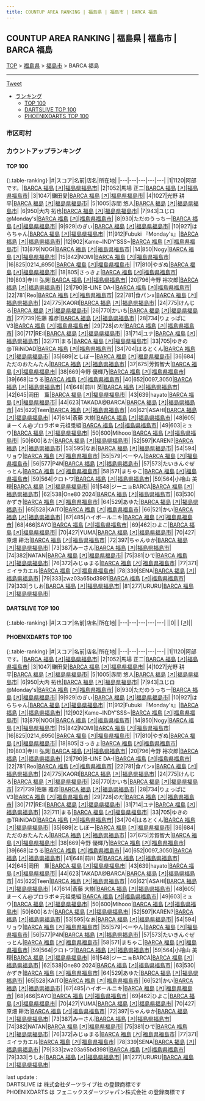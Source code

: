 ```yaml
---
title: COUNTUP AREA RANKING | 福島県 | 福島市 | BARCA 福島
---
```

## COUNTUP AREA RANKING | 福島県 | 福島市 | BARCA 福島

[TOP](/darts/rank/) > [福島県](/darts/rank/福島県/) > [福島市](/darts/rank/福島県/福島市/) > BARCA 福島

___

<a href="https://twitter.com/share?ref_src=twsrc%5Etfw" data-text="COUNTUP AREA RANKING | 福島県福島市BARCA 福島" class="twitter-share-button" data-hashtags="DARTSLIVE,PHOENIXDARTS,darts,ダーツ" data-show-count="false">Tweet</a>

* [ランキング](#カウントアップランキング)
    * [TOP 100](#top-100)
    * [DARTSLIVE TOP 100](#dartslive-top-100)
    * [PHOENIXDARTS TOP 100](#phoenixdarts-top-100)

### 市区町村

<ul>

</ul>

### カウントアップランキング

#### TOP 100



{:.table-ranking}
|#|スコア|名前|店名|所在地|
|---|---|---|---|---|
|1|1120|<span class="rank-name-pd">阿部です。</span>|<a href="/darts/rank/shops/39857.html">BARCA 福島</a> <a href="https://vs.phoenixdarts.com/jp/shop/shopDetailInfo/s_39857?s_seq=39857">[↗]</a>|<a href="/darts/rank/福島県/福島市">福島県福島市</a>|
|2|1052|<span class="rank-name-pd"><span class="pro-icon-pd"></span>馬場 正二</span>|<a href="/darts/rank/shops/39857.html">BARCA 福島</a> <a href="https://vs.phoenixdarts.com/jp/shop/shopDetailInfo/s_39857?s_seq=39857">[↗]</a>|<a href="/darts/rank/福島県/福島市">福島県福島市</a>|
|3|1047|<span class="rank-name-pd">鎌田愛</span>|<a href="/darts/rank/shops/39857.html">BARCA 福島</a> <a href="https://vs.phoenixdarts.com/jp/shop/shopDetailInfo/s_39857?s_seq=39857">[↗]</a>|<a href="/darts/rank/福島県/福島市">福島県福島市</a>|
|4|1027|<span class="rank-name-pd"><span class="pro-icon-pd"></span>光野 耕平</span>|<a href="/darts/rank/shops/39857.html">BARCA 福島</a> <a href="https://vs.phoenixdarts.com/jp/shop/shopDetailInfo/s_39857?s_seq=39857">[↗]</a>|<a href="/darts/rank/福島県/福島市">福島県福島市</a>|
|5|1005|<span class="rank-name-pd"><span class="pro-icon-pd"></span>赤間 悠人</span>|<a href="/darts/rank/shops/39857.html">BARCA 福島</a> <a href="https://vs.phoenixdarts.com/jp/shop/shopDetailInfo/s_39857?s_seq=39857">[↗]</a>|<a href="/darts/rank/福島県/福島市">福島県福島市</a>|
|6|950|<span class="rank-name-pd"><span class="pro-icon-pd"></span>大内 拓也</span>|<a href="/darts/rank/shops/39857.html">BARCA 福島</a> <a href="https://vs.phoenixdarts.com/jp/shop/shopDetailInfo/s_39857?s_seq=39857">[↗]</a>|<a href="/darts/rank/福島県/福島市">福島県福島市</a>|
|7|943|<span class="rank-name-pd">ユじロ@Monday&#x27;s</span>|<a href="/darts/rank/shops/39857.html">BARCA 福島</a> <a href="https://vs.phoenixdarts.com/jp/shop/shopDetailInfo/s_39857?s_seq=39857">[↗]</a>|<a href="/darts/rank/福島県/福島市">福島県福島市</a>|
|8|930|<span class="rank-name-pd">ただのうっちー</span>|<a href="/darts/rank/shops/39857.html">BARCA 福島</a> <a href="https://vs.phoenixdarts.com/jp/shop/shopDetailInfo/s_39857?s_seq=39857">[↗]</a>|<a href="/darts/rank/福島県/福島市">福島県福島市</a>|
|9|929|<span class="rank-name-pd">のぎぃ</span>|<a href="/darts/rank/shops/39857.html">BARCA 福島</a> <a href="https://vs.phoenixdarts.com/jp/shop/shopDetailInfo/s_39857?s_seq=39857">[↗]</a>|<a href="/darts/rank/福島県/福島市">福島県福島市</a>|
|10|927|<span class="rank-name-pd">はらちゃん</span>|<a href="/darts/rank/shops/39857.html">BARCA 福島</a> <a href="https://vs.phoenixdarts.com/jp/shop/shopDetailInfo/s_39857?s_seq=39857">[↗]</a>|<a href="/darts/rank/福島県/福島市">福島県福島市</a>|
|11|912|<span class="rank-name-pd">Fubuki 『Monday&#x27;s』</span>|<a href="/darts/rank/shops/39857.html">BARCA 福島</a> <a href="https://vs.phoenixdarts.com/jp/shop/shopDetailInfo/s_39857?s_seq=39857">[↗]</a>|<a href="/darts/rank/福島県/福島市">福島県福島市</a>|
|12|902|<span class="rank-name-pd">Kame~INDY&#x27;SSS~</span>|<a href="/darts/rank/shops/39857.html">BARCA 福島</a> <a href="https://vs.phoenixdarts.com/jp/shop/shopDetailInfo/s_39857?s_seq=39857">[↗]</a>|<a href="/darts/rank/福島県/福島市">福島県福島市</a>|
|13|879|<span class="rank-name-pd">NOGI</span>|<a href="/darts/rank/shops/39857.html">BARCA 福島</a> <a href="https://vs.phoenixdarts.com/jp/shop/shopDetailInfo/s_39857?s_seq=39857">[↗]</a>|<a href="/darts/rank/福島県/福島市">福島県福島市</a>|
|14|850|<span class="rank-name-pd">Nogy</span>|<a href="/darts/rank/shops/39857.html">BARCA 福島</a> <a href="https://vs.phoenixdarts.com/jp/shop/shopDetailInfo/s_39857?s_seq=39857">[↗]</a>|<a href="/darts/rank/福島県/福島市">福島県福島市</a>|
|15|842|<span class="rank-name-pd">NOMI</span>|<a href="/darts/rank/shops/39857.html">BARCA 福島</a> <a href="https://vs.phoenixdarts.com/jp/shop/shopDetailInfo/s_39857?s_seq=39857">[↗]</a>|<a href="/darts/rank/福島県/福島市">福島県福島市</a>|
|16|825|<span class="rank-name-pd">0214_6950</span>|<a href="/darts/rank/shops/39857.html">BARCA 福島</a> <a href="https://vs.phoenixdarts.com/jp/shop/shopDetailInfo/s_39857?s_seq=39857">[↗]</a>|<a href="/darts/rank/福島県/福島市">福島県福島市</a>|
|17|810|<span class="rank-name-pd">やぎぬ</span>|<a href="/darts/rank/shops/39857.html">BARCA 福島</a> <a href="https://vs.phoenixdarts.com/jp/shop/shopDetailInfo/s_39857?s_seq=39857">[↗]</a>|<a href="/darts/rank/福島県/福島市">福島県福島市</a>|
|18|805|<span class="rank-name-pd">さっきょ</span>|<a href="/darts/rank/shops/39857.html">BARCA 福島</a> <a href="https://vs.phoenixdarts.com/jp/shop/shopDetailInfo/s_39857?s_seq=39857">[↗]</a>|<a href="/darts/rank/福島県/福島市">福島県福島市</a>|
|19|803|<span class="rank-name-pd"><span class="pro-icon-pd"></span>寺川 弘晃</span>|<a href="/darts/rank/shops/39857.html">BARCA 福島</a> <a href="https://vs.phoenixdarts.com/jp/shop/shopDetailInfo/s_39857?s_seq=39857">[↗]</a>|<a href="/darts/rank/福島県/福島市">福島県福島市</a>|
|20|796|<span class="rank-name-pd"><span class="pro-icon-pd"></span>今野 裕次郎</span>|<a href="/darts/rank/shops/39857.html">BARCA 福島</a> <a href="https://vs.phoenixdarts.com/jp/shop/shopDetailInfo/s_39857?s_seq=39857">[↗]</a>|<a href="/darts/rank/福島県/福島市">福島県福島市</a>|
|21|790|<span class="rank-name-pd">B-LINE  DA-I</span>|<a href="/darts/rank/shops/39857.html">BARCA 福島</a> <a href="https://vs.phoenixdarts.com/jp/shop/shopDetailInfo/s_39857?s_seq=39857">[↗]</a>|<a href="/darts/rank/福島県/福島市">福島県福島市</a>|
|22|781|<span class="rank-name-pd">Reo</span>|<a href="/darts/rank/shops/39857.html">BARCA 福島</a> <a href="https://vs.phoenixdarts.com/jp/shop/shopDetailInfo/s_39857?s_seq=39857">[↗]</a>|<a href="/darts/rank/福島県/福島市">福島県福島市</a>|
|22|781|<span class="rank-name-pd">食パンx</span>|<a href="/darts/rank/shops/39857.html">BARCA 福島</a> <a href="https://vs.phoenixdarts.com/jp/shop/shopDetailInfo/s_39857?s_seq=39857">[↗]</a>|<a href="/darts/rank/福島県/福島市">福島県福島市</a>|
|24|775|<span class="rank-name-pd">KAORI</span>|<a href="/darts/rank/shops/39857.html">BARCA 福島</a> <a href="https://vs.phoenixdarts.com/jp/shop/shopDetailInfo/s_39857?s_seq=39857">[↗]</a>|<a href="/darts/rank/福島県/福島市">福島県福島市</a>|
|24|775|<span class="rank-name-pd">けんじろ</span>|<a href="/darts/rank/shops/39857.html">BARCA 福島</a> <a href="https://vs.phoenixdarts.com/jp/shop/shopDetailInfo/s_39857?s_seq=39857">[↗]</a>|<a href="/darts/rank/福島県/福島市">福島県福島市</a>|
|26|770|<span class="rank-name-pd">かいち</span>|<a href="/darts/rank/shops/39857.html">BARCA 福島</a> <a href="https://vs.phoenixdarts.com/jp/shop/shopDetailInfo/s_39857?s_seq=39857">[↗]</a>|<a href="/darts/rank/福島県/福島市">福島県福島市</a>|
|27|739|<span class="rank-name-pd"><span class="pro-icon-pd"></span>佐藤 雅彦</span>|<a href="/darts/rank/shops/39857.html">BARCA 福島</a> <a href="https://vs.phoenixdarts.com/jp/shop/shopDetailInfo/s_39857?s_seq=39857">[↗]</a>|<a href="/darts/rank/福島県/福島市">福島県福島市</a>|
|28|734|<span class="rank-name-pd">りょっぱにV3</span>|<a href="/darts/rank/shops/39857.html">BARCA 福島</a> <a href="https://vs.phoenixdarts.com/jp/shop/shopDetailInfo/s_39857?s_seq=39857">[↗]</a>|<a href="/darts/rank/福島県/福島市">福島県福島市</a>|
|29|728|<span class="rank-name-pd">のだ</span>|<a href="/darts/rank/shops/39857.html">BARCA 福島</a> <a href="https://vs.phoenixdarts.com/jp/shop/shopDetailInfo/s_39857?s_seq=39857">[↗]</a>|<a href="/darts/rank/福島県/福島市">福島県福島市</a>|
|30|717|<span class="rank-name-pd">RE:I</span>|<a href="/darts/rank/shops/39857.html">BARCA 福島</a> <a href="https://vs.phoenixdarts.com/jp/shop/shopDetailInfo/s_39857?s_seq=39857">[↗]</a>|<a href="/darts/rank/福島県/福島市">福島県福島市</a>|
|31|714|<span class="rank-name-pd">ユナ</span>|<a href="/darts/rank/shops/39857.html">BARCA 福島</a> <a href="https://vs.phoenixdarts.com/jp/shop/shopDetailInfo/s_39857?s_seq=39857">[↗]</a>|<a href="/darts/rank/福島県/福島市">福島県福島市</a>|
|32|711|<span class="rank-name-pd">まる</span>|<a href="/darts/rank/shops/39857.html">BARCA 福島</a> <a href="https://vs.phoenixdarts.com/jp/shop/shopDetailInfo/s_39857?s_seq=39857">[↗]</a>|<a href="/darts/rank/福島県/福島市">福島県福島市</a>|
|33|705|<span class="rank-name-pd">ゆきの@TRiNiDAD</span>|<a href="/darts/rank/shops/39857.html">BARCA 福島</a> <a href="https://vs.phoenixdarts.com/jp/shop/shopDetailInfo/s_39857?s_seq=39857">[↗]</a>|<a href="/darts/rank/福島県/福島市">福島県福島市</a>|
|34|704|<span class="rank-name-pd">はるとくん</span>|<a href="/darts/rank/shops/39857.html">BARCA 福島</a> <a href="https://vs.phoenixdarts.com/jp/shop/shopDetailInfo/s_39857?s_seq=39857">[↗]</a>|<a href="/darts/rank/福島県/福島市">福島県福島市</a>|
|35|689|<span class="rank-name-pd">としぼー</span>|<a href="/darts/rank/shops/39857.html">BARCA 福島</a> <a href="https://vs.phoenixdarts.com/jp/shop/shopDetailInfo/s_39857?s_seq=39857">[↗]</a>|<a href="/darts/rank/福島県/福島市">福島県福島市</a>|
|36|684|<span class="rank-name-pd">ただのおたんたん</span>|<a href="/darts/rank/shops/39857.html">BARCA 福島</a> <a href="https://vs.phoenixdarts.com/jp/shop/shopDetailInfo/s_39857?s_seq=39857">[↗]</a>|<a href="/darts/rank/福島県/福島市">福島県福島市</a>|
|37|675|<span class="rank-name-pd">芳賀智大</span>|<a href="/darts/rank/shops/39857.html">BARCA 福島</a> <a href="https://vs.phoenixdarts.com/jp/shop/shopDetailInfo/s_39857?s_seq=39857">[↗]</a>|<a href="/darts/rank/福島県/福島市">福島県福島市</a>|
|38|669|<span class="rank-name-pd"><span class="pro-icon-pd"></span>今野 優輝乃</span>|<a href="/darts/rank/shops/39857.html">BARCA 福島</a> <a href="https://vs.phoenixdarts.com/jp/shop/shopDetailInfo/s_39857?s_seq=39857">[↗]</a>|<a href="/darts/rank/福島県/福島市">福島県福島市</a>|
|39|668|<span class="rank-name-pd">はうる</span>|<a href="/darts/rank/shops/39857.html">BARCA 福島</a> <a href="https://vs.phoenixdarts.com/jp/shop/shopDetailInfo/s_39857?s_seq=39857">[↗]</a>|<a href="/darts/rank/福島県/福島市">福島県福島市</a>|
|40|652|<span class="rank-name-pd">0097_3050</span>|<a href="/darts/rank/shops/39857.html">BARCA 福島</a> <a href="https://vs.phoenixdarts.com/jp/shop/shopDetailInfo/s_39857?s_seq=39857">[↗]</a>|<a href="/darts/rank/福島県/福島市">福島県福島市</a>|
|41|648|<span class="rank-name-pd"><span class="pro-icon-pd"></span>前川 英</span>|<a href="/darts/rank/shops/39857.html">BARCA 福島</a> <a href="https://vs.phoenixdarts.com/jp/shop/shopDetailInfo/s_39857?s_seq=39857">[↗]</a>|<a href="/darts/rank/福島県/福島市">福島県福島市</a>|
|42|645|<span class="rank-name-pd">岡田　薫</span>|<a href="/darts/rank/shops/39857.html">BARCA 福島</a> <a href="https://vs.phoenixdarts.com/jp/shop/shopDetailInfo/s_39857?s_seq=39857">[↗]</a>|<a href="/darts/rank/福島県/福島市">福島県福島市</a>|
|43|639|<span class="rank-name-pd">hayato</span>|<a href="/darts/rank/shops/39857.html">BARCA 福島</a> <a href="https://vs.phoenixdarts.com/jp/shop/shopDetailInfo/s_39857?s_seq=39857">[↗]</a>|<a href="/darts/rank/福島県/福島市">福島県福島市</a>|
|44|623|<span class="rank-name-pd">TAKADA@BARCA</span>|<a href="/darts/rank/shops/39857.html">BARCA 福島</a> <a href="https://vs.phoenixdarts.com/jp/shop/shopDetailInfo/s_39857?s_seq=39857">[↗]</a>|<a href="/darts/rank/福島県/福島市">福島県福島市</a>|
|45|622|<span class="rank-name-pd">Teen</span>|<a href="/darts/rank/shops/39857.html">BARCA 福島</a> <a href="https://vs.phoenixdarts.com/jp/shop/shopDetailInfo/s_39857?s_seq=39857">[↗]</a>|<a href="/darts/rank/福島県/福島市">福島県福島市</a>|
|46|621|<span class="rank-name-pd">ASAHI</span>|<a href="/darts/rank/shops/39857.html">BARCA 福島</a> <a href="https://vs.phoenixdarts.com/jp/shop/shopDetailInfo/s_39857?s_seq=39857">[↗]</a>|<a href="/darts/rank/福島県/福島市">福島県福島市</a>|
|47|614|<span class="rank-name-pd"><span class="pro-icon-pd"></span>斎藤 大樹</span>|<a href="/darts/rank/shops/39857.html">BARCA 福島</a> <a href="https://vs.phoenixdarts.com/jp/shop/shopDetailInfo/s_39857?s_seq=39857">[↗]</a>|<a href="/darts/rank/福島県/福島市">福島県福島市</a>|
|48|605|<span class="rank-name-pd">まーくん@プロラボ☆元祖兎組</span>|<a href="/darts/rank/shops/39857.html">BARCA 福島</a> <a href="https://vs.phoenixdarts.com/jp/shop/shopDetailInfo/s_39857?s_seq=39857">[↗]</a>|<a href="/darts/rank/福島県/福島市">福島県福島市</a>|
|49|603|<span class="rank-name-pd">ミュウ</span>|<a href="/darts/rank/shops/39857.html">BARCA 福島</a> <a href="https://vs.phoenixdarts.com/jp/shop/shopDetailInfo/s_39857?s_seq=39857">[↗]</a>|<a href="/darts/rank/福島県/福島市">福島県福島市</a>|
|50|600|<span class="rank-name-pd">Mihooo</span>|<a href="/darts/rank/shops/39857.html">BARCA 福島</a> <a href="https://vs.phoenixdarts.com/jp/shop/shopDetailInfo/s_39857?s_seq=39857">[↗]</a>|<a href="/darts/rank/福島県/福島市">福島県福島市</a>|
|50|600|<span class="rank-name-pd">るか</span>|<a href="/darts/rank/shops/39857.html">BARCA 福島</a> <a href="https://vs.phoenixdarts.com/jp/shop/shopDetailInfo/s_39857?s_seq=39857">[↗]</a>|<a href="/darts/rank/福島県/福島市">福島県福島市</a>|
|52|597|<span class="rank-name-pd">KAREN?</span>|<a href="/darts/rank/shops/39857.html">BARCA 福島</a> <a href="https://vs.phoenixdarts.com/jp/shop/shopDetailInfo/s_39857?s_seq=39857">[↗]</a>|<a href="/darts/rank/福島県/福島市">福島県福島市</a>|
|53|595|<span class="rank-name-pd">なあ</span>|<a href="/darts/rank/shops/39857.html">BARCA 福島</a> <a href="https://vs.phoenixdarts.com/jp/shop/shopDetailInfo/s_39857?s_seq=39857">[↗]</a>|<a href="/darts/rank/福島県/福島市">福島県福島市</a>|
|54|594|<span class="rank-name-pd">リョウ</span>|<a href="/darts/rank/shops/39857.html">BARCA 福島</a> <a href="https://vs.phoenixdarts.com/jp/shop/shopDetailInfo/s_39857?s_seq=39857">[↗]</a>|<a href="/darts/rank/福島県/福島市">福島県福島市</a>|
|55|579|<span class="rank-name-pd">べーやん</span>|<a href="/darts/rank/shops/39857.html">BARCA 福島</a> <a href="https://vs.phoenixdarts.com/jp/shop/shopDetailInfo/s_39857?s_seq=39857">[↗]</a>|<a href="/darts/rank/福島県/福島市">福島県福島市</a>|
|56|577|<span class="rank-name-pd">P4N</span>|<a href="/darts/rank/shops/39857.html">BARCA 福島</a> <a href="https://vs.phoenixdarts.com/jp/shop/shopDetailInfo/s_39857?s_seq=39857">[↗]</a>|<a href="/darts/rank/福島県/福島市">福島県福島市</a>|
|57|573|<span class="rank-name-pd">たいきんぐぜっとん</span>|<a href="/darts/rank/shops/39857.html">BARCA 福島</a> <a href="https://vs.phoenixdarts.com/jp/shop/shopDetailInfo/s_39857?s_seq=39857">[↗]</a>|<a href="/darts/rank/福島県/福島市">福島県福島市</a>|
|58|571|<span class="rank-name-pd">まちゃこ</span>|<a href="/darts/rank/shops/39857.html">BARCA 福島</a> <a href="https://vs.phoenixdarts.com/jp/shop/shopDetailInfo/s_39857?s_seq=39857">[↗]</a>|<a href="/darts/rank/福島県/福島市">福島県福島市</a>|
|59|564|<span class="rank-name-pd">クロトワ</span>|<a href="/darts/rank/shops/39857.html">BARCA 福島</a> <a href="https://vs.phoenixdarts.com/jp/shop/shopDetailInfo/s_39857?s_seq=39857">[↗]</a>|<a href="/darts/rank/福島県/福島市">福島県福島市</a>|
|59|564|<span class="rank-name-pd"><span class="pro-icon-pd"></span>小檜山 美穂</span>|<a href="/darts/rank/shops/39857.html">BARCA 福島</a> <a href="https://vs.phoenixdarts.com/jp/shop/shopDetailInfo/s_39857?s_seq=39857">[↗]</a>|<a href="/darts/rank/福島県/福島市">福島県福島市</a>|
|61|548|<span class="rank-name-pd">ジーニョBARCA</span>|<a href="/darts/rank/shops/39857.html">BARCA 福島</a> <a href="https://vs.phoenixdarts.com/jp/shop/shopDetailInfo/s_39857?s_seq=39857">[↗]</a>|<a href="/darts/rank/福島県/福島市">福島県福島市</a>|
|62|538|<span class="rank-name-pd">One80 2024</span>|<a href="/darts/rank/shops/39857.html">BARCA 福島</a> <a href="https://vs.phoenixdarts.com/jp/shop/shopDetailInfo/s_39857?s_seq=39857">[↗]</a>|<a href="/darts/rank/福島県/福島市">福島県福島市</a>|
|63|530|<span class="rank-name-pd">かずき</span>|<a href="/darts/rank/shops/39857.html">BARCA 福島</a> <a href="https://vs.phoenixdarts.com/jp/shop/shopDetailInfo/s_39857?s_seq=39857">[↗]</a>|<a href="/darts/rank/福島県/福島市">福島県福島市</a>|
|64|529|<span class="rank-name-pd">あゆた</span>|<a href="/darts/rank/shops/39857.html">BARCA 福島</a> <a href="https://vs.phoenixdarts.com/jp/shop/shopDetailInfo/s_39857?s_seq=39857">[↗]</a>|<a href="/darts/rank/福島県/福島市">福島県福島市</a>|
|65|528|<span class="rank-name-pd">KAITO</span>|<a href="/darts/rank/shops/39857.html">BARCA 福島</a> <a href="https://vs.phoenixdarts.com/jp/shop/shopDetailInfo/s_39857?s_seq=39857">[↗]</a>|<a href="/darts/rank/福島県/福島市">福島県福島市</a>|
|66|521|<span class="rank-name-pd">かい</span>|<a href="/darts/rank/shops/39857.html">BARCA 福島</a> <a href="https://vs.phoenixdarts.com/jp/shop/shopDetailInfo/s_39857?s_seq=39857">[↗]</a>|<a href="/darts/rank/福島県/福島市">福島県福島市</a>|
|67|485|<span class="rank-name-pd">ハイボールニキ</span>|<a href="/darts/rank/shops/39857.html">BARCA 福島</a> <a href="https://vs.phoenixdarts.com/jp/shop/shopDetailInfo/s_39857?s_seq=39857">[↗]</a>|<a href="/darts/rank/福島県/福島市">福島県福島市</a>|
|68|466|<span class="rank-name-pd">SAYO</span>|<a href="/darts/rank/shops/39857.html">BARCA 福島</a> <a href="https://vs.phoenixdarts.com/jp/shop/shopDetailInfo/s_39857?s_seq=39857">[↗]</a>|<a href="/darts/rank/福島県/福島市">福島県福島市</a>|
|69|462|<span class="rank-name-pd">ひよこ</span>|<a href="/darts/rank/shops/39857.html">BARCA 福島</a> <a href="https://vs.phoenixdarts.com/jp/shop/shopDetailInfo/s_39857?s_seq=39857">[↗]</a>|<a href="/darts/rank/福島県/福島市">福島県福島市</a>|
|70|427|<span class="rank-name-pd">YUMA</span>|<a href="/darts/rank/shops/39857.html">BARCA 福島</a> <a href="https://vs.phoenixdarts.com/jp/shop/shopDetailInfo/s_39857?s_seq=39857">[↗]</a>|<a href="/darts/rank/福島県/福島市">福島県福島市</a>|
|70|427|<span class="rank-name-pd">原畑 耕治</span>|<a href="/darts/rank/shops/39857.html">BARCA 福島</a> <a href="https://vs.phoenixdarts.com/jp/shop/shopDetailInfo/s_39857?s_seq=39857">[↗]</a>|<a href="/darts/rank/福島県/福島市">福島県福島市</a>|
|72|397|<span class="rank-name-pd">ちゃんゆか</span>|<a href="/darts/rank/shops/39857.html">BARCA 福島</a> <a href="https://vs.phoenixdarts.com/jp/shop/shopDetailInfo/s_39857?s_seq=39857">[↗]</a>|<a href="/darts/rank/福島県/福島市">福島県福島市</a>|
|73|387|<span class="rank-name-pd">みーさん</span>|<a href="/darts/rank/shops/39857.html">BARCA 福島</a> <a href="https://vs.phoenixdarts.com/jp/shop/shopDetailInfo/s_39857?s_seq=39857">[↗]</a>|<a href="/darts/rank/福島県/福島市">福島県福島市</a>|
|74|382|<span class="rank-name-pd">NATAN</span>|<a href="/darts/rank/shops/39857.html">BARCA 福島</a> <a href="https://vs.phoenixdarts.com/jp/shop/shopDetailInfo/s_39857?s_seq=39857">[↗]</a>|<a href="/darts/rank/福島県/福島市">福島県福島市</a>|
|75|381|<span class="rank-name-pd">ひで</span>|<a href="/darts/rank/shops/39857.html">BARCA 福島</a> <a href="https://vs.phoenixdarts.com/jp/shop/shopDetailInfo/s_39857?s_seq=39857">[↗]</a>|<a href="/darts/rank/福島県/福島市">福島県福島市</a>|
|76|372|<span class="rank-name-pd">みじゅまる</span>|<a href="/darts/rank/shops/39857.html">BARCA 福島</a> <a href="https://vs.phoenixdarts.com/jp/shop/shopDetailInfo/s_39857?s_seq=39857">[↗]</a>|<a href="/darts/rank/福島県/福島市">福島県福島市</a>|
|77|371|<span class="rank-name-pd">ミイラカエル</span>|<a href="/darts/rank/shops/39857.html">BARCA 福島</a> <a href="https://vs.phoenixdarts.com/jp/shop/shopDetailInfo/s_39857?s_seq=39857">[↗]</a>|<a href="/darts/rank/福島県/福島市">福島県福島市</a>|
|78|339|<span class="rank-name-pd">SENA</span>|<a href="/darts/rank/shops/39857.html">BARCA 福島</a> <a href="https://vs.phoenixdarts.com/jp/shop/shopDetailInfo/s_39857?s_seq=39857">[↗]</a>|<a href="/darts/rank/福島県/福島市">福島県福島市</a>|
|79|333|<span class="rank-name-pd">zwz03a65bd3981</span>|<a href="/darts/rank/shops/39857.html">BARCA 福島</a> <a href="https://vs.phoenixdarts.com/jp/shop/shopDetailInfo/s_39857?s_seq=39857">[↗]</a>|<a href="/darts/rank/福島県/福島市">福島県福島市</a>|
|79|333|<span class="rank-name-pd">うしお</span>|<a href="/darts/rank/shops/39857.html">BARCA 福島</a> <a href="https://vs.phoenixdarts.com/jp/shop/shopDetailInfo/s_39857?s_seq=39857">[↗]</a>|<a href="/darts/rank/福島県/福島市">福島県福島市</a>|
|81|277|<span class="rank-name-pd">URURU</span>|<a href="/darts/rank/shops/39857.html">BARCA 福島</a> <a href="https://vs.phoenixdarts.com/jp/shop/shopDetailInfo/s_39857?s_seq=39857">[↗]</a>|<a href="/darts/rank/福島県/福島市">福島県福島市</a>|


#### DARTSLIVE TOP 100



{:.table-ranking}
|#|スコア|名前|店名|所在地|
|---|---|---|---|---|
||0|<span class="rank-name-dl"> </span>|<a href="/darts/rank/shops/.html"></a> <a href="">[↗]</a>|<a href="/darts/rank//"></a>|


#### PHOENIXDARTS TOP 100



{:.table-ranking}
|#|スコア|名前|店名|所在地|
|---|---|---|---|---|
|1|1120|<span class="rank-name-pd">阿部です。</span>|<a href="/darts/rank/shops/39857.html">BARCA 福島</a> <a href="https://vs.phoenixdarts.com/jp/shop/shopDetailInfo/s_39857?s_seq=39857">[↗]</a>|<a href="/darts/rank/福島県/福島市">福島県福島市</a>|
|2|1052|<span class="rank-name-pd"><span class="pro-icon-pd"></span>馬場 正二</span>|<a href="/darts/rank/shops/39857.html">BARCA 福島</a> <a href="https://vs.phoenixdarts.com/jp/shop/shopDetailInfo/s_39857?s_seq=39857">[↗]</a>|<a href="/darts/rank/福島県/福島市">福島県福島市</a>|
|3|1047|<span class="rank-name-pd">鎌田愛</span>|<a href="/darts/rank/shops/39857.html">BARCA 福島</a> <a href="https://vs.phoenixdarts.com/jp/shop/shopDetailInfo/s_39857?s_seq=39857">[↗]</a>|<a href="/darts/rank/福島県/福島市">福島県福島市</a>|
|4|1027|<span class="rank-name-pd"><span class="pro-icon-pd"></span>光野 耕平</span>|<a href="/darts/rank/shops/39857.html">BARCA 福島</a> <a href="https://vs.phoenixdarts.com/jp/shop/shopDetailInfo/s_39857?s_seq=39857">[↗]</a>|<a href="/darts/rank/福島県/福島市">福島県福島市</a>|
|5|1005|<span class="rank-name-pd"><span class="pro-icon-pd"></span>赤間 悠人</span>|<a href="/darts/rank/shops/39857.html">BARCA 福島</a> <a href="https://vs.phoenixdarts.com/jp/shop/shopDetailInfo/s_39857?s_seq=39857">[↗]</a>|<a href="/darts/rank/福島県/福島市">福島県福島市</a>|
|6|950|<span class="rank-name-pd"><span class="pro-icon-pd"></span>大内 拓也</span>|<a href="/darts/rank/shops/39857.html">BARCA 福島</a> <a href="https://vs.phoenixdarts.com/jp/shop/shopDetailInfo/s_39857?s_seq=39857">[↗]</a>|<a href="/darts/rank/福島県/福島市">福島県福島市</a>|
|7|943|<span class="rank-name-pd">ユじロ@Monday&#x27;s</span>|<a href="/darts/rank/shops/39857.html">BARCA 福島</a> <a href="https://vs.phoenixdarts.com/jp/shop/shopDetailInfo/s_39857?s_seq=39857">[↗]</a>|<a href="/darts/rank/福島県/福島市">福島県福島市</a>|
|8|930|<span class="rank-name-pd">ただのうっちー</span>|<a href="/darts/rank/shops/39857.html">BARCA 福島</a> <a href="https://vs.phoenixdarts.com/jp/shop/shopDetailInfo/s_39857?s_seq=39857">[↗]</a>|<a href="/darts/rank/福島県/福島市">福島県福島市</a>|
|9|929|<span class="rank-name-pd">のぎぃ</span>|<a href="/darts/rank/shops/39857.html">BARCA 福島</a> <a href="https://vs.phoenixdarts.com/jp/shop/shopDetailInfo/s_39857?s_seq=39857">[↗]</a>|<a href="/darts/rank/福島県/福島市">福島県福島市</a>|
|10|927|<span class="rank-name-pd">はらちゃん</span>|<a href="/darts/rank/shops/39857.html">BARCA 福島</a> <a href="https://vs.phoenixdarts.com/jp/shop/shopDetailInfo/s_39857?s_seq=39857">[↗]</a>|<a href="/darts/rank/福島県/福島市">福島県福島市</a>|
|11|912|<span class="rank-name-pd">Fubuki 『Monday&#x27;s』</span>|<a href="/darts/rank/shops/39857.html">BARCA 福島</a> <a href="https://vs.phoenixdarts.com/jp/shop/shopDetailInfo/s_39857?s_seq=39857">[↗]</a>|<a href="/darts/rank/福島県/福島市">福島県福島市</a>|
|12|902|<span class="rank-name-pd">Kame~INDY&#x27;SSS~</span>|<a href="/darts/rank/shops/39857.html">BARCA 福島</a> <a href="https://vs.phoenixdarts.com/jp/shop/shopDetailInfo/s_39857?s_seq=39857">[↗]</a>|<a href="/darts/rank/福島県/福島市">福島県福島市</a>|
|13|879|<span class="rank-name-pd">NOGI</span>|<a href="/darts/rank/shops/39857.html">BARCA 福島</a> <a href="https://vs.phoenixdarts.com/jp/shop/shopDetailInfo/s_39857?s_seq=39857">[↗]</a>|<a href="/darts/rank/福島県/福島市">福島県福島市</a>|
|14|850|<span class="rank-name-pd">Nogy</span>|<a href="/darts/rank/shops/39857.html">BARCA 福島</a> <a href="https://vs.phoenixdarts.com/jp/shop/shopDetailInfo/s_39857?s_seq=39857">[↗]</a>|<a href="/darts/rank/福島県/福島市">福島県福島市</a>|
|15|842|<span class="rank-name-pd">NOMI</span>|<a href="/darts/rank/shops/39857.html">BARCA 福島</a> <a href="https://vs.phoenixdarts.com/jp/shop/shopDetailInfo/s_39857?s_seq=39857">[↗]</a>|<a href="/darts/rank/福島県/福島市">福島県福島市</a>|
|16|825|<span class="rank-name-pd">0214_6950</span>|<a href="/darts/rank/shops/39857.html">BARCA 福島</a> <a href="https://vs.phoenixdarts.com/jp/shop/shopDetailInfo/s_39857?s_seq=39857">[↗]</a>|<a href="/darts/rank/福島県/福島市">福島県福島市</a>|
|17|810|<span class="rank-name-pd">やぎぬ</span>|<a href="/darts/rank/shops/39857.html">BARCA 福島</a> <a href="https://vs.phoenixdarts.com/jp/shop/shopDetailInfo/s_39857?s_seq=39857">[↗]</a>|<a href="/darts/rank/福島県/福島市">福島県福島市</a>|
|18|805|<span class="rank-name-pd">さっきょ</span>|<a href="/darts/rank/shops/39857.html">BARCA 福島</a> <a href="https://vs.phoenixdarts.com/jp/shop/shopDetailInfo/s_39857?s_seq=39857">[↗]</a>|<a href="/darts/rank/福島県/福島市">福島県福島市</a>|
|19|803|<span class="rank-name-pd"><span class="pro-icon-pd"></span>寺川 弘晃</span>|<a href="/darts/rank/shops/39857.html">BARCA 福島</a> <a href="https://vs.phoenixdarts.com/jp/shop/shopDetailInfo/s_39857?s_seq=39857">[↗]</a>|<a href="/darts/rank/福島県/福島市">福島県福島市</a>|
|20|796|<span class="rank-name-pd"><span class="pro-icon-pd"></span>今野 裕次郎</span>|<a href="/darts/rank/shops/39857.html">BARCA 福島</a> <a href="https://vs.phoenixdarts.com/jp/shop/shopDetailInfo/s_39857?s_seq=39857">[↗]</a>|<a href="/darts/rank/福島県/福島市">福島県福島市</a>|
|21|790|<span class="rank-name-pd">B-LINE  DA-I</span>|<a href="/darts/rank/shops/39857.html">BARCA 福島</a> <a href="https://vs.phoenixdarts.com/jp/shop/shopDetailInfo/s_39857?s_seq=39857">[↗]</a>|<a href="/darts/rank/福島県/福島市">福島県福島市</a>|
|22|781|<span class="rank-name-pd">Reo</span>|<a href="/darts/rank/shops/39857.html">BARCA 福島</a> <a href="https://vs.phoenixdarts.com/jp/shop/shopDetailInfo/s_39857?s_seq=39857">[↗]</a>|<a href="/darts/rank/福島県/福島市">福島県福島市</a>|
|22|781|<span class="rank-name-pd">食パンx</span>|<a href="/darts/rank/shops/39857.html">BARCA 福島</a> <a href="https://vs.phoenixdarts.com/jp/shop/shopDetailInfo/s_39857?s_seq=39857">[↗]</a>|<a href="/darts/rank/福島県/福島市">福島県福島市</a>|
|24|775|<span class="rank-name-pd">KAORI</span>|<a href="/darts/rank/shops/39857.html">BARCA 福島</a> <a href="https://vs.phoenixdarts.com/jp/shop/shopDetailInfo/s_39857?s_seq=39857">[↗]</a>|<a href="/darts/rank/福島県/福島市">福島県福島市</a>|
|24|775|<span class="rank-name-pd">けんじろ</span>|<a href="/darts/rank/shops/39857.html">BARCA 福島</a> <a href="https://vs.phoenixdarts.com/jp/shop/shopDetailInfo/s_39857?s_seq=39857">[↗]</a>|<a href="/darts/rank/福島県/福島市">福島県福島市</a>|
|26|770|<span class="rank-name-pd">かいち</span>|<a href="/darts/rank/shops/39857.html">BARCA 福島</a> <a href="https://vs.phoenixdarts.com/jp/shop/shopDetailInfo/s_39857?s_seq=39857">[↗]</a>|<a href="/darts/rank/福島県/福島市">福島県福島市</a>|
|27|739|<span class="rank-name-pd"><span class="pro-icon-pd"></span>佐藤 雅彦</span>|<a href="/darts/rank/shops/39857.html">BARCA 福島</a> <a href="https://vs.phoenixdarts.com/jp/shop/shopDetailInfo/s_39857?s_seq=39857">[↗]</a>|<a href="/darts/rank/福島県/福島市">福島県福島市</a>|
|28|734|<span class="rank-name-pd">りょっぱにV3</span>|<a href="/darts/rank/shops/39857.html">BARCA 福島</a> <a href="https://vs.phoenixdarts.com/jp/shop/shopDetailInfo/s_39857?s_seq=39857">[↗]</a>|<a href="/darts/rank/福島県/福島市">福島県福島市</a>|
|29|728|<span class="rank-name-pd">のだ</span>|<a href="/darts/rank/shops/39857.html">BARCA 福島</a> <a href="https://vs.phoenixdarts.com/jp/shop/shopDetailInfo/s_39857?s_seq=39857">[↗]</a>|<a href="/darts/rank/福島県/福島市">福島県福島市</a>|
|30|717|<span class="rank-name-pd">RE:I</span>|<a href="/darts/rank/shops/39857.html">BARCA 福島</a> <a href="https://vs.phoenixdarts.com/jp/shop/shopDetailInfo/s_39857?s_seq=39857">[↗]</a>|<a href="/darts/rank/福島県/福島市">福島県福島市</a>|
|31|714|<span class="rank-name-pd">ユナ</span>|<a href="/darts/rank/shops/39857.html">BARCA 福島</a> <a href="https://vs.phoenixdarts.com/jp/shop/shopDetailInfo/s_39857?s_seq=39857">[↗]</a>|<a href="/darts/rank/福島県/福島市">福島県福島市</a>|
|32|711|<span class="rank-name-pd">まる</span>|<a href="/darts/rank/shops/39857.html">BARCA 福島</a> <a href="https://vs.phoenixdarts.com/jp/shop/shopDetailInfo/s_39857?s_seq=39857">[↗]</a>|<a href="/darts/rank/福島県/福島市">福島県福島市</a>|
|33|705|<span class="rank-name-pd">ゆきの@TRiNiDAD</span>|<a href="/darts/rank/shops/39857.html">BARCA 福島</a> <a href="https://vs.phoenixdarts.com/jp/shop/shopDetailInfo/s_39857?s_seq=39857">[↗]</a>|<a href="/darts/rank/福島県/福島市">福島県福島市</a>|
|34|704|<span class="rank-name-pd">はるとくん</span>|<a href="/darts/rank/shops/39857.html">BARCA 福島</a> <a href="https://vs.phoenixdarts.com/jp/shop/shopDetailInfo/s_39857?s_seq=39857">[↗]</a>|<a href="/darts/rank/福島県/福島市">福島県福島市</a>|
|35|689|<span class="rank-name-pd">としぼー</span>|<a href="/darts/rank/shops/39857.html">BARCA 福島</a> <a href="https://vs.phoenixdarts.com/jp/shop/shopDetailInfo/s_39857?s_seq=39857">[↗]</a>|<a href="/darts/rank/福島県/福島市">福島県福島市</a>|
|36|684|<span class="rank-name-pd">ただのおたんたん</span>|<a href="/darts/rank/shops/39857.html">BARCA 福島</a> <a href="https://vs.phoenixdarts.com/jp/shop/shopDetailInfo/s_39857?s_seq=39857">[↗]</a>|<a href="/darts/rank/福島県/福島市">福島県福島市</a>|
|37|675|<span class="rank-name-pd">芳賀智大</span>|<a href="/darts/rank/shops/39857.html">BARCA 福島</a> <a href="https://vs.phoenixdarts.com/jp/shop/shopDetailInfo/s_39857?s_seq=39857">[↗]</a>|<a href="/darts/rank/福島県/福島市">福島県福島市</a>|
|38|669|<span class="rank-name-pd"><span class="pro-icon-pd"></span>今野 優輝乃</span>|<a href="/darts/rank/shops/39857.html">BARCA 福島</a> <a href="https://vs.phoenixdarts.com/jp/shop/shopDetailInfo/s_39857?s_seq=39857">[↗]</a>|<a href="/darts/rank/福島県/福島市">福島県福島市</a>|
|39|668|<span class="rank-name-pd">はうる</span>|<a href="/darts/rank/shops/39857.html">BARCA 福島</a> <a href="https://vs.phoenixdarts.com/jp/shop/shopDetailInfo/s_39857?s_seq=39857">[↗]</a>|<a href="/darts/rank/福島県/福島市">福島県福島市</a>|
|40|652|<span class="rank-name-pd">0097_3050</span>|<a href="/darts/rank/shops/39857.html">BARCA 福島</a> <a href="https://vs.phoenixdarts.com/jp/shop/shopDetailInfo/s_39857?s_seq=39857">[↗]</a>|<a href="/darts/rank/福島県/福島市">福島県福島市</a>|
|41|648|<span class="rank-name-pd"><span class="pro-icon-pd"></span>前川 英</span>|<a href="/darts/rank/shops/39857.html">BARCA 福島</a> <a href="https://vs.phoenixdarts.com/jp/shop/shopDetailInfo/s_39857?s_seq=39857">[↗]</a>|<a href="/darts/rank/福島県/福島市">福島県福島市</a>|
|42|645|<span class="rank-name-pd">岡田　薫</span>|<a href="/darts/rank/shops/39857.html">BARCA 福島</a> <a href="https://vs.phoenixdarts.com/jp/shop/shopDetailInfo/s_39857?s_seq=39857">[↗]</a>|<a href="/darts/rank/福島県/福島市">福島県福島市</a>|
|43|639|<span class="rank-name-pd">hayato</span>|<a href="/darts/rank/shops/39857.html">BARCA 福島</a> <a href="https://vs.phoenixdarts.com/jp/shop/shopDetailInfo/s_39857?s_seq=39857">[↗]</a>|<a href="/darts/rank/福島県/福島市">福島県福島市</a>|
|44|623|<span class="rank-name-pd">TAKADA@BARCA</span>|<a href="/darts/rank/shops/39857.html">BARCA 福島</a> <a href="https://vs.phoenixdarts.com/jp/shop/shopDetailInfo/s_39857?s_seq=39857">[↗]</a>|<a href="/darts/rank/福島県/福島市">福島県福島市</a>|
|45|622|<span class="rank-name-pd">Teen</span>|<a href="/darts/rank/shops/39857.html">BARCA 福島</a> <a href="https://vs.phoenixdarts.com/jp/shop/shopDetailInfo/s_39857?s_seq=39857">[↗]</a>|<a href="/darts/rank/福島県/福島市">福島県福島市</a>|
|46|621|<span class="rank-name-pd">ASAHI</span>|<a href="/darts/rank/shops/39857.html">BARCA 福島</a> <a href="https://vs.phoenixdarts.com/jp/shop/shopDetailInfo/s_39857?s_seq=39857">[↗]</a>|<a href="/darts/rank/福島県/福島市">福島県福島市</a>|
|47|614|<span class="rank-name-pd"><span class="pro-icon-pd"></span>斎藤 大樹</span>|<a href="/darts/rank/shops/39857.html">BARCA 福島</a> <a href="https://vs.phoenixdarts.com/jp/shop/shopDetailInfo/s_39857?s_seq=39857">[↗]</a>|<a href="/darts/rank/福島県/福島市">福島県福島市</a>|
|48|605|<span class="rank-name-pd">まーくん@プロラボ☆元祖兎組</span>|<a href="/darts/rank/shops/39857.html">BARCA 福島</a> <a href="https://vs.phoenixdarts.com/jp/shop/shopDetailInfo/s_39857?s_seq=39857">[↗]</a>|<a href="/darts/rank/福島県/福島市">福島県福島市</a>|
|49|603|<span class="rank-name-pd">ミュウ</span>|<a href="/darts/rank/shops/39857.html">BARCA 福島</a> <a href="https://vs.phoenixdarts.com/jp/shop/shopDetailInfo/s_39857?s_seq=39857">[↗]</a>|<a href="/darts/rank/福島県/福島市">福島県福島市</a>|
|50|600|<span class="rank-name-pd">Mihooo</span>|<a href="/darts/rank/shops/39857.html">BARCA 福島</a> <a href="https://vs.phoenixdarts.com/jp/shop/shopDetailInfo/s_39857?s_seq=39857">[↗]</a>|<a href="/darts/rank/福島県/福島市">福島県福島市</a>|
|50|600|<span class="rank-name-pd">るか</span>|<a href="/darts/rank/shops/39857.html">BARCA 福島</a> <a href="https://vs.phoenixdarts.com/jp/shop/shopDetailInfo/s_39857?s_seq=39857">[↗]</a>|<a href="/darts/rank/福島県/福島市">福島県福島市</a>|
|52|597|<span class="rank-name-pd">KAREN?</span>|<a href="/darts/rank/shops/39857.html">BARCA 福島</a> <a href="https://vs.phoenixdarts.com/jp/shop/shopDetailInfo/s_39857?s_seq=39857">[↗]</a>|<a href="/darts/rank/福島県/福島市">福島県福島市</a>|
|53|595|<span class="rank-name-pd">なあ</span>|<a href="/darts/rank/shops/39857.html">BARCA 福島</a> <a href="https://vs.phoenixdarts.com/jp/shop/shopDetailInfo/s_39857?s_seq=39857">[↗]</a>|<a href="/darts/rank/福島県/福島市">福島県福島市</a>|
|54|594|<span class="rank-name-pd">リョウ</span>|<a href="/darts/rank/shops/39857.html">BARCA 福島</a> <a href="https://vs.phoenixdarts.com/jp/shop/shopDetailInfo/s_39857?s_seq=39857">[↗]</a>|<a href="/darts/rank/福島県/福島市">福島県福島市</a>|
|55|579|<span class="rank-name-pd">べーやん</span>|<a href="/darts/rank/shops/39857.html">BARCA 福島</a> <a href="https://vs.phoenixdarts.com/jp/shop/shopDetailInfo/s_39857?s_seq=39857">[↗]</a>|<a href="/darts/rank/福島県/福島市">福島県福島市</a>|
|56|577|<span class="rank-name-pd">P4N</span>|<a href="/darts/rank/shops/39857.html">BARCA 福島</a> <a href="https://vs.phoenixdarts.com/jp/shop/shopDetailInfo/s_39857?s_seq=39857">[↗]</a>|<a href="/darts/rank/福島県/福島市">福島県福島市</a>|
|57|573|<span class="rank-name-pd">たいきんぐぜっとん</span>|<a href="/darts/rank/shops/39857.html">BARCA 福島</a> <a href="https://vs.phoenixdarts.com/jp/shop/shopDetailInfo/s_39857?s_seq=39857">[↗]</a>|<a href="/darts/rank/福島県/福島市">福島県福島市</a>|
|58|571|<span class="rank-name-pd">まちゃこ</span>|<a href="/darts/rank/shops/39857.html">BARCA 福島</a> <a href="https://vs.phoenixdarts.com/jp/shop/shopDetailInfo/s_39857?s_seq=39857">[↗]</a>|<a href="/darts/rank/福島県/福島市">福島県福島市</a>|
|59|564|<span class="rank-name-pd">クロトワ</span>|<a href="/darts/rank/shops/39857.html">BARCA 福島</a> <a href="https://vs.phoenixdarts.com/jp/shop/shopDetailInfo/s_39857?s_seq=39857">[↗]</a>|<a href="/darts/rank/福島県/福島市">福島県福島市</a>|
|59|564|<span class="rank-name-pd"><span class="pro-icon-pd"></span>小檜山 美穂</span>|<a href="/darts/rank/shops/39857.html">BARCA 福島</a> <a href="https://vs.phoenixdarts.com/jp/shop/shopDetailInfo/s_39857?s_seq=39857">[↗]</a>|<a href="/darts/rank/福島県/福島市">福島県福島市</a>|
|61|548|<span class="rank-name-pd">ジーニョBARCA</span>|<a href="/darts/rank/shops/39857.html">BARCA 福島</a> <a href="https://vs.phoenixdarts.com/jp/shop/shopDetailInfo/s_39857?s_seq=39857">[↗]</a>|<a href="/darts/rank/福島県/福島市">福島県福島市</a>|
|62|538|<span class="rank-name-pd">One80 2024</span>|<a href="/darts/rank/shops/39857.html">BARCA 福島</a> <a href="https://vs.phoenixdarts.com/jp/shop/shopDetailInfo/s_39857?s_seq=39857">[↗]</a>|<a href="/darts/rank/福島県/福島市">福島県福島市</a>|
|63|530|<span class="rank-name-pd">かずき</span>|<a href="/darts/rank/shops/39857.html">BARCA 福島</a> <a href="https://vs.phoenixdarts.com/jp/shop/shopDetailInfo/s_39857?s_seq=39857">[↗]</a>|<a href="/darts/rank/福島県/福島市">福島県福島市</a>|
|64|529|<span class="rank-name-pd">あゆた</span>|<a href="/darts/rank/shops/39857.html">BARCA 福島</a> <a href="https://vs.phoenixdarts.com/jp/shop/shopDetailInfo/s_39857?s_seq=39857">[↗]</a>|<a href="/darts/rank/福島県/福島市">福島県福島市</a>|
|65|528|<span class="rank-name-pd">KAITO</span>|<a href="/darts/rank/shops/39857.html">BARCA 福島</a> <a href="https://vs.phoenixdarts.com/jp/shop/shopDetailInfo/s_39857?s_seq=39857">[↗]</a>|<a href="/darts/rank/福島県/福島市">福島県福島市</a>|
|66|521|<span class="rank-name-pd">かい</span>|<a href="/darts/rank/shops/39857.html">BARCA 福島</a> <a href="https://vs.phoenixdarts.com/jp/shop/shopDetailInfo/s_39857?s_seq=39857">[↗]</a>|<a href="/darts/rank/福島県/福島市">福島県福島市</a>|
|67|485|<span class="rank-name-pd">ハイボールニキ</span>|<a href="/darts/rank/shops/39857.html">BARCA 福島</a> <a href="https://vs.phoenixdarts.com/jp/shop/shopDetailInfo/s_39857?s_seq=39857">[↗]</a>|<a href="/darts/rank/福島県/福島市">福島県福島市</a>|
|68|466|<span class="rank-name-pd">SAYO</span>|<a href="/darts/rank/shops/39857.html">BARCA 福島</a> <a href="https://vs.phoenixdarts.com/jp/shop/shopDetailInfo/s_39857?s_seq=39857">[↗]</a>|<a href="/darts/rank/福島県/福島市">福島県福島市</a>|
|69|462|<span class="rank-name-pd">ひよこ</span>|<a href="/darts/rank/shops/39857.html">BARCA 福島</a> <a href="https://vs.phoenixdarts.com/jp/shop/shopDetailInfo/s_39857?s_seq=39857">[↗]</a>|<a href="/darts/rank/福島県/福島市">福島県福島市</a>|
|70|427|<span class="rank-name-pd">YUMA</span>|<a href="/darts/rank/shops/39857.html">BARCA 福島</a> <a href="https://vs.phoenixdarts.com/jp/shop/shopDetailInfo/s_39857?s_seq=39857">[↗]</a>|<a href="/darts/rank/福島県/福島市">福島県福島市</a>|
|70|427|<span class="rank-name-pd">原畑 耕治</span>|<a href="/darts/rank/shops/39857.html">BARCA 福島</a> <a href="https://vs.phoenixdarts.com/jp/shop/shopDetailInfo/s_39857?s_seq=39857">[↗]</a>|<a href="/darts/rank/福島県/福島市">福島県福島市</a>|
|72|397|<span class="rank-name-pd">ちゃんゆか</span>|<a href="/darts/rank/shops/39857.html">BARCA 福島</a> <a href="https://vs.phoenixdarts.com/jp/shop/shopDetailInfo/s_39857?s_seq=39857">[↗]</a>|<a href="/darts/rank/福島県/福島市">福島県福島市</a>|
|73|387|<span class="rank-name-pd">みーさん</span>|<a href="/darts/rank/shops/39857.html">BARCA 福島</a> <a href="https://vs.phoenixdarts.com/jp/shop/shopDetailInfo/s_39857?s_seq=39857">[↗]</a>|<a href="/darts/rank/福島県/福島市">福島県福島市</a>|
|74|382|<span class="rank-name-pd">NATAN</span>|<a href="/darts/rank/shops/39857.html">BARCA 福島</a> <a href="https://vs.phoenixdarts.com/jp/shop/shopDetailInfo/s_39857?s_seq=39857">[↗]</a>|<a href="/darts/rank/福島県/福島市">福島県福島市</a>|
|75|381|<span class="rank-name-pd">ひで</span>|<a href="/darts/rank/shops/39857.html">BARCA 福島</a> <a href="https://vs.phoenixdarts.com/jp/shop/shopDetailInfo/s_39857?s_seq=39857">[↗]</a>|<a href="/darts/rank/福島県/福島市">福島県福島市</a>|
|76|372|<span class="rank-name-pd">みじゅまる</span>|<a href="/darts/rank/shops/39857.html">BARCA 福島</a> <a href="https://vs.phoenixdarts.com/jp/shop/shopDetailInfo/s_39857?s_seq=39857">[↗]</a>|<a href="/darts/rank/福島県/福島市">福島県福島市</a>|
|77|371|<span class="rank-name-pd">ミイラカエル</span>|<a href="/darts/rank/shops/39857.html">BARCA 福島</a> <a href="https://vs.phoenixdarts.com/jp/shop/shopDetailInfo/s_39857?s_seq=39857">[↗]</a>|<a href="/darts/rank/福島県/福島市">福島県福島市</a>|
|78|339|<span class="rank-name-pd">SENA</span>|<a href="/darts/rank/shops/39857.html">BARCA 福島</a> <a href="https://vs.phoenixdarts.com/jp/shop/shopDetailInfo/s_39857?s_seq=39857">[↗]</a>|<a href="/darts/rank/福島県/福島市">福島県福島市</a>|
|79|333|<span class="rank-name-pd">zwz03a65bd3981</span>|<a href="/darts/rank/shops/39857.html">BARCA 福島</a> <a href="https://vs.phoenixdarts.com/jp/shop/shopDetailInfo/s_39857?s_seq=39857">[↗]</a>|<a href="/darts/rank/福島県/福島市">福島県福島市</a>|
|79|333|<span class="rank-name-pd">うしお</span>|<a href="/darts/rank/shops/39857.html">BARCA 福島</a> <a href="https://vs.phoenixdarts.com/jp/shop/shopDetailInfo/s_39857?s_seq=39857">[↗]</a>|<a href="/darts/rank/福島県/福島市">福島県福島市</a>|
|81|277|<span class="rank-name-pd">URURU</span>|<a href="/darts/rank/shops/39857.html">BARCA 福島</a> <a href="https://vs.phoenixdarts.com/jp/shop/shopDetailInfo/s_39857?s_seq=39857">[↗]</a>|<a href="/darts/rank/福島県/福島市">福島県福島市</a>|


<div class="footer border-top border-gray-light mt-5 pt-3 text-right text-gray">
    last update : <span style="font-weight: italic" id="foot_last_modified"></span><br />
    DARTSLIVE は 株式会社ダーツライブ社 の登録商標です<br />
    PHOENIXDARTS は フェニックスダーツジャパン株式会社 の登録商標です<br />
</div>

<script src="https://cdnjs.cloudflare.com/ajax/libs/jquery.tablesorter/2.31.3/js/jquery.tablesorter.min.js" integrity="sha512-qzgd5cYSZcosqpzpn7zF2ZId8f/8CHmFKZ8j7mU4OUXTNRd5g+ZHBPsgKEwoqxCtdQvExE5LprwwPAgoicguNg==" crossorigin="anonymous" referrerpolicy="no-referrer"></script>
<link rel="stylesheet" href="https://cdnjs.cloudflare.com/ajax/libs/jquery.tablesorter/2.31.3/css/theme.default.min.css" integrity="sha512-wghhOJkjQX0Lh3NSWvNKeZ0ZpNn+SPVXX1Qyc9OCaogADktxrBiBdKGDoqVUOyhStvMBmJQ8ZdMHiR3wuEq8+w==" crossorigin="anonymous" referrerpolicy="no-referrer" />
<script>
$(function() {
    $(".table-ranking").tablesorter({sortList:[[0, 0]]});
    $("#foot_last_modified").text(formatDate(new Date(document.lastModified), 'yyyy-MM-dd HH:mm:ss'));
});
</script>

<script async src="https://platform.twitter.com/widgets.js" charset="utf-8"></script>